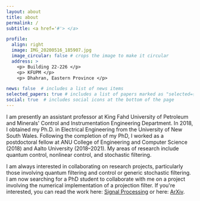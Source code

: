 ```yaml
---
layout: about
title: about
permalink: /
subtitle: <a href='#'> </a>

profile:
  align: right
  image: IMG_20200516_185907.jpg
  image_circular: false # crops the image to make it circular
  address: >
    <p> Building 22-226 </p>
    <p> KFUPM </p>
    <p> Dhahran, Eastern Province </p>

news: false  # includes a list of news items
selected_papers: true # includes a list of papers marked as "selected={true}"
social: true  # includes social icons at the bottom of the page
---
```


I am presently an assistant professor at King Fahd University of Petroleum and Minerals' Control and Instrumentation Engineering Department. In 2018, I obtained my Ph.D. in Electrical Engineering from the University of New South Wales. Following the completion of my PhD, I worked as a postdoctoral fellow at ANU College of Engineering and Computer Science (2018) and Aalto University (2018–2021). My areas of research include quantum control, nonlinear control, and stochastic filtering.

I am always interested in collaborating on research projects, particularly those involving quantum filtering and control or generic stochastic filtering.
I am now searching for a PhD student to collaborate with me on a project involving the numerical implementation of a projection filter.
If you're interested, you can read the work here: [Signal Processing](https://www.sciencedirect.com/science/article/abs/pii/S0165168422003711) or here: [ArXiv](https://arxiv.org/pdf/2112.10594.pdf).

<!-- Write your biography here. Tell the world about yourself. Link to your favorite [subreddit](http://reddit.com). You can put a picture in, too. The code is already in, just name your picture `prof_pic.jpg` and put it in the `img/` folder.

Put your address / P.O. box / other info right below your picture. You can also disable any these elements by editing `profile` property of the YAML header of your `_pages/about.md`. Edit `_bibliography/papers.bib` and Jekyll will render your [publications page](/al-folio/publications/) automatically.

Link to your social media connections, too. This theme is set up to use [Font Awesome icons](http://fortawesome.github.io/Font-Awesome/) and [Academicons](https://jpswalsh.github.io/academicons/), like the ones below. Add your Facebook, Twitter, LinkedIn, Google Scholar, or just disable all of them. -->

